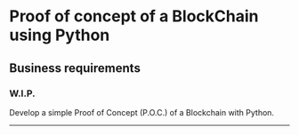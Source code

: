 # Proof of concept of a BlockChain using Python
## Business requirements
### W.I.P.

Develop a simple Proof of Concept (P.O.C.) of a Blockchain with Python. 

---
